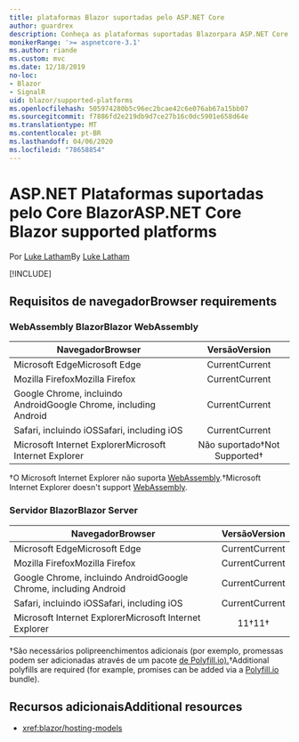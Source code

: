 ```yaml
---
title: plataformas Blazor suportadas pelo ASP.NET Core
author: guardrex
description: Conheça as plataformas suportadas Blazorpara ASP.NET Core .
monikerRange: '>= aspnetcore-3.1'
ms.author: riande
ms.custom: mvc
ms.date: 12/18/2019
no-loc:
- Blazor
- SignalR
uid: blazor/supported-platforms
ms.openlocfilehash: 505974280b5c96ec2bcae42c6e076ab67a15bb07
ms.sourcegitcommit: f7886fd2e219db9d7ce27b16c0dc5901e658d64e
ms.translationtype: MT
ms.contentlocale: pt-BR
ms.lasthandoff: 04/06/2020
ms.locfileid: "78658854"
---
```

# <a name="aspnet-core-blazor-supported-platforms"></a><span data-ttu-id="44319-103">ASP.NET Plataformas suportadas pelo Core Blazor</span><span class="sxs-lookup"><span data-stu-id="44319-103">ASP.NET Core Blazor supported platforms</span></span>

<span data-ttu-id="44319-104">Por [Luke Latham](https://github.com/guardrex)</span><span class="sxs-lookup"><span data-stu-id="44319-104">By [Luke Latham](https://github.com/guardrex)</span></span>

[!INCLUDE[](~/includes/blazorwasm-preview-notice.md)]

## <a name="browser-requirements"></a><span data-ttu-id="44319-105">Requisitos de navegador</span><span class="sxs-lookup"><span data-stu-id="44319-105">Browser requirements</span></span>

### <a name="blazor-webassembly"></a><span data-ttu-id="44319-106">WebAssembly Blazor</span><span class="sxs-lookup"><span data-stu-id="44319-106">Blazor WebAssembly</span></span>

| <span data-ttu-id="44319-107">Navegador</span><span class="sxs-lookup"><span data-stu-id="44319-107">Browser</span></span>                          | <span data-ttu-id="44319-108">Versão</span><span class="sxs-lookup"><span data-stu-id="44319-108">Version</span></span>               |
| -------------------------------- | :-------------------: |
| <span data-ttu-id="44319-109">Microsoft Edge</span><span class="sxs-lookup"><span data-stu-id="44319-109">Microsoft Edge</span></span>                   | <span data-ttu-id="44319-110">Current</span><span class="sxs-lookup"><span data-stu-id="44319-110">Current</span></span>               |
| <span data-ttu-id="44319-111">Mozilla Firefox</span><span class="sxs-lookup"><span data-stu-id="44319-111">Mozilla Firefox</span></span>                  | <span data-ttu-id="44319-112">Current</span><span class="sxs-lookup"><span data-stu-id="44319-112">Current</span></span>               |
| <span data-ttu-id="44319-113">Google Chrome, incluindo Android</span><span class="sxs-lookup"><span data-stu-id="44319-113">Google Chrome, including Android</span></span> | <span data-ttu-id="44319-114">Current</span><span class="sxs-lookup"><span data-stu-id="44319-114">Current</span></span>               |
| <span data-ttu-id="44319-115">Safari, incluindo iOS</span><span class="sxs-lookup"><span data-stu-id="44319-115">Safari, including iOS</span></span>            | <span data-ttu-id="44319-116">Current</span><span class="sxs-lookup"><span data-stu-id="44319-116">Current</span></span>               |
| <span data-ttu-id="44319-117">Microsoft Internet Explorer</span><span class="sxs-lookup"><span data-stu-id="44319-117">Microsoft Internet Explorer</span></span>      | <span data-ttu-id="44319-118">Não suportado&dagger;</span><span class="sxs-lookup"><span data-stu-id="44319-118">Not Supported&dagger;</span></span> |

<span data-ttu-id="44319-119">&dagger;O Microsoft Internet Explorer não suporta [WebAssembly](https://webassembly.org).</span><span class="sxs-lookup"><span data-stu-id="44319-119">&dagger;Microsoft Internet Explorer doesn't support [WebAssembly](https://webassembly.org).</span></span>

### <a name="blazor-server"></a><span data-ttu-id="44319-120">Servidor Blazor</span><span class="sxs-lookup"><span data-stu-id="44319-120">Blazor Server</span></span>

| <span data-ttu-id="44319-121">Navegador</span><span class="sxs-lookup"><span data-stu-id="44319-121">Browser</span></span>                          | <span data-ttu-id="44319-122">Versão</span><span class="sxs-lookup"><span data-stu-id="44319-122">Version</span></span>    |
| -------------------------------- | :--------: |
| <span data-ttu-id="44319-123">Microsoft Edge</span><span class="sxs-lookup"><span data-stu-id="44319-123">Microsoft Edge</span></span>                   | <span data-ttu-id="44319-124">Current</span><span class="sxs-lookup"><span data-stu-id="44319-124">Current</span></span>    |
| <span data-ttu-id="44319-125">Mozilla Firefox</span><span class="sxs-lookup"><span data-stu-id="44319-125">Mozilla Firefox</span></span>                  | <span data-ttu-id="44319-126">Current</span><span class="sxs-lookup"><span data-stu-id="44319-126">Current</span></span>    |
| <span data-ttu-id="44319-127">Google Chrome, incluindo Android</span><span class="sxs-lookup"><span data-stu-id="44319-127">Google Chrome, including Android</span></span> | <span data-ttu-id="44319-128">Current</span><span class="sxs-lookup"><span data-stu-id="44319-128">Current</span></span>    |
| <span data-ttu-id="44319-129">Safari, incluindo iOS</span><span class="sxs-lookup"><span data-stu-id="44319-129">Safari, including iOS</span></span>            | <span data-ttu-id="44319-130">Current</span><span class="sxs-lookup"><span data-stu-id="44319-130">Current</span></span>    |
| <span data-ttu-id="44319-131">Microsoft Internet Explorer</span><span class="sxs-lookup"><span data-stu-id="44319-131">Microsoft Internet Explorer</span></span>      | <span data-ttu-id="44319-132">11&dagger;</span><span class="sxs-lookup"><span data-stu-id="44319-132">11&dagger;</span></span> |

<span data-ttu-id="44319-133">&dagger;São necessários polipreenchimentos adicionais (por exemplo, promessas podem ser adicionadas através de um pacote [de Polyfill.io).](https://polyfill.io/v3/)</span><span class="sxs-lookup"><span data-stu-id="44319-133">&dagger;Additional polyfills are required (for example, promises can be added via a [Polyfill.io](https://polyfill.io/v3/) bundle).</span></span>

## <a name="additional-resources"></a><span data-ttu-id="44319-134">Recursos adicionais</span><span class="sxs-lookup"><span data-stu-id="44319-134">Additional resources</span></span>

* <xref:blazor/hosting-models>
